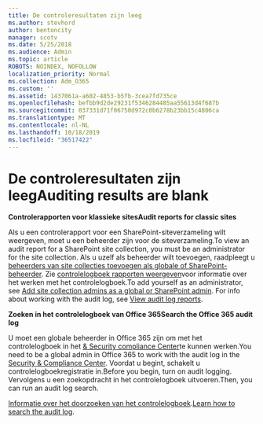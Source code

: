 ```yaml
---
title: De controleresultaten zijn leeg
ms.author: stevhord
author: bentoncity
manager: scotv
ms.date: 5/25/2018
ms.audience: Admin
ms.topic: article
ROBOTS: NOINDEX, NOFOLLOW
localization_priority: Normal
ms.collection: Adm_O365
ms.custom: ''
ms.assetid: 1437061a-a602-4853-b5fb-3cea7fd735ce
ms.openlocfilehash: befbb9d2de29231f5346284485aa55613d4f687b
ms.sourcegitcommit: 037331d71f06750d972c0b6278b23bb15c4806ca
ms.translationtype: MT
ms.contentlocale: nl-NL
ms.lasthandoff: 10/18/2019
ms.locfileid: "36517422"
---
```

# <a name="auditing-results-are-blank"></a><span data-ttu-id="f9567-102">De controleresultaten zijn leeg</span><span class="sxs-lookup"><span data-stu-id="f9567-102">Auditing results are blank</span></span>

 <span data-ttu-id="f9567-103">**Controlerapporten voor klassieke sites**</span><span class="sxs-lookup"><span data-stu-id="f9567-103">**Audit reports for classic sites**</span></span>
  
<span data-ttu-id="f9567-104">Als u een controlerapport voor een SharePoint-siteverzameling wilt weergeven, moet u een beheerder zijn voor de siteverzameling.</span><span class="sxs-lookup"><span data-stu-id="f9567-104">To view an audit report for a SharePoint site collection, you must be an administrator for the site collection.</span></span> <span data-ttu-id="f9567-105">Als u uzelf als beheerder wilt toevoegen, raadpleegt u [beheerders van site collecties toevoegen als globale of SharePoint-beheerder](https://go.microsoft.com/fwlink/?linkid=869390). Zie [controlelogboek rapporten weergeven](https://go.microsoft.com/fwlink/?linkid=395237)voor informatie over het werken met het controlelogboek.</span><span class="sxs-lookup"><span data-stu-id="f9567-105">To add yourself as an administrator, see [Add site collection admins as a global or SharePoint admin](https://go.microsoft.com/fwlink/?linkid=869390). For info about working with the audit log, see [View audit log reports](https://go.microsoft.com/fwlink/?linkid=395237).</span></span> 
  
 <span data-ttu-id="f9567-106">**Zoeken in het controlelogboek van Office 365**</span><span class="sxs-lookup"><span data-stu-id="f9567-106">**Search the Office 365 audit log**</span></span>
  
<span data-ttu-id="f9567-107">U moet een globale beheerder in Office 365 zijn om met het controlelogboek in het [ &amp; Security compliance Center](https://protection.office.com)te kunnen werken.</span><span class="sxs-lookup"><span data-stu-id="f9567-107">You need to be a global admin in Office 365 to work with the audit log in the [Security &amp; Compliance Center](https://protection.office.com).</span></span> <span data-ttu-id="f9567-108">Voordat u begint, schakelt u controlelogboekregistratie in.</span><span class="sxs-lookup"><span data-stu-id="f9567-108">Before you begin, turn on audit logging.</span></span> <span data-ttu-id="f9567-109">Vervolgens u een zoekopdracht in het controlelogboek uitvoeren.</span><span class="sxs-lookup"><span data-stu-id="f9567-109">Then, you can run an audit log search.</span></span> 
  
<span data-ttu-id="f9567-110">[Informatie over het doorzoeken van het controlelogboek](https://go.microsoft.com/fwlink/?linkid=708432).</span><span class="sxs-lookup"><span data-stu-id="f9567-110">[Learn how to search the audit log](https://go.microsoft.com/fwlink/?linkid=708432).</span></span>
  

